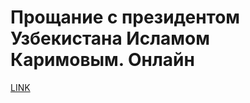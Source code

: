 # Прощание с президентом Узбекистана Исламом Каримовым. Онлайн



[LINK](https://varlamov.ru/1927061.html)